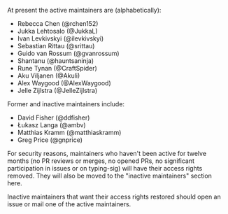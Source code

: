 At present the active maintainers are (alphabetically):

* Rebecca Chen (@rchen152)
* Jukka Lehtosalo (@JukkaL)
* Ivan Levkivskyi (@ilevkivskyi)
* Sebastian Rittau (@srittau)
* Guido van Rossum (@gvanrossum)
* Shantanu (@hauntsaninja)
* Rune Tynan (@CraftSpider)
* Aku Viljanen (@Akuli)
* Alex Waygood (@AlexWaygood)
* Jelle Zijlstra (@JelleZijlstra)

Former and inactive maintainers include:

* David Fisher (@ddfisher)
* Łukasz Langa (@ambv)
* Matthias Kramm (@matthiaskramm)
* Greg Price (@gnprice)

For security reasons, maintainers who haven't been active for twelve months
(no PR reviews or merges, no opened PRs, no significant participation in
issues or on typing-sig) will have their access rights removed. They will
also be moved to the "inactive maintainers" section here.

Inactive maintainers that want their access rights restored should open
an issue or mail one of the active maintainers.
